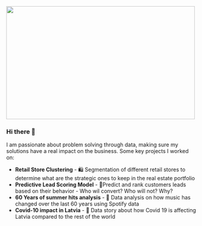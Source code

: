 <img src="https://kit8.net/images/thumbnails/580/386/detailed/4/Man_at_work@2x.png" width="500" height="300">


### Hi there 👋

I am passionate about problem solving through data, making sure my solutions have a real impact on the business. Some key projects I worked on:
- **Retail Store Clustering** - 🛍️ Segmentation of different retail stores to determine what are the strategic ones to keep in the real estate portfolio
- **Predictive Lead Scoring Model** - 🛒Predict and rank customers leads based on their behavior - Who wil convert? Who will not? Why?
- **60 Years of summer hits analysis** - 🎸 Data analysis on how music has changed over the last 60 years using Spotify data 
- **Covid-10 impact in Latvia** - 🦠 Data story about how Covid 19 is affecting Latvia compared to the rest of the world 






<!--
**algerza/algerza** is a ✨ _special_ ✨ repository because its `README.md` (this file) appears on your GitHub profile.

Here are some ideas to get you started:

- 🔭 I’m currently working on ...
- 🌱 I’m currently learning ...
- 👯 I’m looking to collaborate on ...
- 🤔 I’m looking for help with ...
- 💬 Ask me about ...
- 📫 How to reach me: ...
- 😄 Pronouns: ...
- ⚡ Fun fact: ...
-->
